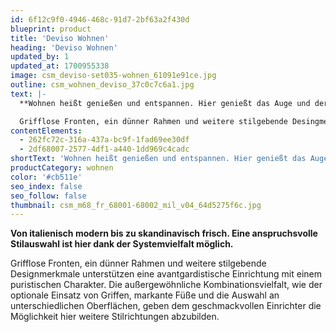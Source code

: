 ```yaml
---
id: 6f12c9f0-4946-468c-91d7-2bf63a2f430d
blueprint: product
title: 'Deviso Wohnen'
heading: 'Deviso Wohnen'
updated_by: 1
updated_at: 1700955338
image: csm_deviso-set035-wohnen_61091e91ce.jpg
outline: csm_wohnen_deviso_37c0c7c6a1.jpg
text: |-
  **Wohnen heißt genießen und entspannen. Hier genießt das Auge und der Anspruch für Komfort im essentiellsten Einrichtungsbereich. Die Ausstattungsvielfalt dieses Modells schafft Ihnen die Möglichkeit Ihr erträumtes Wohnzimmer, Heimkino oder gar Bibliothek zu planen.**

  Grifflose Fronten, ein dünner Rahmen und weitere stilgebende Desingmerkmale unterstützen eine avantgardistische Einrichtung mit einem puristischen Charakter. Die außergewöhnliche Kombinationsvielfalt, wie der optionale Einsatz von Griffen, markante Füße und die Auswahl an unterschiedlichen Oberflächen und Materialien, geben dem geschmackvollen Einrichter die Möglichkeit hier verschiedene Stilrichtungen abzubilden.
contentElements:
  - 262fc72c-316a-437a-bc9f-1fad69ee30df
  - 2df68007-2577-4df1-a440-1dd969c4cadc
shortText: 'Wohnen heißt genießen und entspannen. Hier genießt das Auge und der Anspruch für Komfort im essentiellsten Einrichtungsbereich. Die Ausstattungsvielfalt dieses Modells schafft Ihnen die Möglichkeit Ihr erträumtes Wohnzimmer, Heimkino oder gar Bibliothek zu planen.'
productCategory: wohnen
color: '#cb511e'
seo_index: false
seo_follow: false
thumbnail: csm_m68_fr_68001-68002_mil_v04_64d5275f6c.jpg
---
```

**Von italienisch modern bis zu skandinavisch frisch. Eine anspruchsvolle Stilauswahl ist hier dank der Systemvielfalt möglich.**

Grifflose Fronten, ein dünner Rahmen und weitere stilgebende Designmerkmale unterstützen eine avantgardistische Einrichtung mit einem puristischen Charakter. Die außergewöhnliche Kombinationsvielfalt, wie der optionale Einsatz von Griffen, markante Füße und die Auswahl an unterschiedlichen Oberflächen, geben dem geschmackvollen Einrichter die Möglichkeit hier weitere Stilrichtungen abzubilden.
